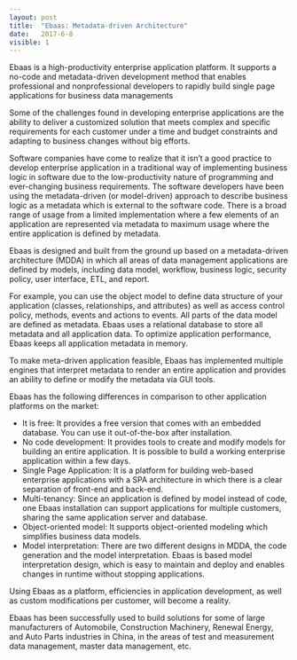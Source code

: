 ```yaml
---
layout: post
title:  "Ebaas: Metadata-driven Architecture"
date:   2017-6-8
visible: 1
---
```


<p class="intro"><span class="dropcap">E</span>baas is a high-productivity enterprise application platform. It supports a no-code and metadata-driven development method that enables professional and nonprofessional developers to rapidly build single page applications for business data managements</p>

Some of the challenges found in developing enterprise applications are the ability to deliver a customized solution that meets complex and specific requirements for each customer under a time and budget constraints and adapting to business changes without big efforts.

Software companies have come to realize that it isn’t a good practice to develop enterprise application in a traditional way of implementing business logic in software due to the low-productivity nature of programming and ever-changing business requirements. The software developers have been using the metadata-driven (or model-driven) approach to describe business logic as a metadata which is external to the software code. There is a broad range of usage from a limited implementation where a few elements of an application are represented via metadata to maximum usage where the entire application is defined by metadata.

Ebaas is designed and built from the ground up based on a metadata-driven architecture (MDDA) in which all areas of data management applications are defined by models, including data model, workflow, business logic, security policy, user interface, ETL, and report.

For example, you can use the object model to define data structure of your application (classes, relationships, and attributes) as well as access control policy, methods, events and actions to events. All parts of the data model are defined as metadata. Ebaas uses a relational database to store all metadata and all application data. To optimize application performance, Ebaas keeps all application metadata in memory.

To make meta-driven application feasible, Ebaas has implemented multiple engines that interpret metadata to render an entire application and provides an ability to define or modify the metadata via GUI tools. 

Ebaas has the following differences in comparison to other application platforms on the market:

* It is free: It provides a free version that comes with an embedded database. You can use it out-of-the-box after installation.
* No code development: It provides tools to create and modify models for building an entire application. It is possible to build a working enterprise application within a few days.
* Single Page Application: It is a platform for building web-based enterprise applications with a SPA architecture in which there is a clear separation of front-end and back-end.
* Multi-tenancy: Since an application is defined by model instead of code, one Ebaas installation can support applications for multiple customers, sharing the same application server and database.
* Object-oriented model: It supports object-oriented modeling which simplifies business data models.
* Model interpretation: There are two different designs in MDDA, the code generation and the model interpretation. Ebaas is based model interpretation design, which is easy to maintain and deploy and enables changes in runtime without stopping applications.

Using Ebaas as a platform, efficiencies in application development, as well as custom modifications per customer, will become a reality.

Ebaas has been successfully used to build solutions for some of large manufacturers of Automobile, Construction Machinery, Renewal Energy, and Auto Parts industries in China, in the areas of test and measurement data management, master data management, etc.

